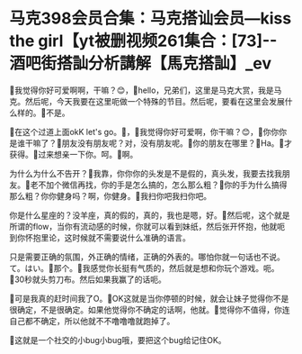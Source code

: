 # 马克398会员合集：马克搭讪会员—kiss the girl【yt被删视频261集合：[73]--酒吧街搭訕分析講解【馬克搭訕】_ev

🎼我觉得你好可爱啊啊，干嘛？😊，🎼hello，兄弟们，这里是马克大赏，我是马克。然后呢，今天我要在这里呃做一个特殊的节目。然后呢，要看在这里会发展什么样的。🎼不是。

🎼在这个过道上面okK let's go。🎼，🎼我觉得你好可爱啊，你干嘛？😊，🎼你你你是谁干嘛了？🎼朋友没有朋友呢？对，没有朋友呢。🎼你的朋友在哪里？🤧Ha。🎼才获得。🎼过来想亲一下你。呵。🎼啊。

为什么为什么不告开？🎼我靠，你你你的头发是不是假的，真头发，我要去找我朋友。🎼老不加个微信再找，你的手是怎么搞的，怎么那么粗？🎼你的手为什么搞得那么粗？你你健身吗？啊，你健身。🎼我扫你吧我扫你吧。

你是什么星座的？没羊座，真的假的，真的，我也是嗯，好。🎼然后呢，这个就是所谓的flow，当你有流动感的时候，你就可以看到妹纸，然后张开怀抱，他就呃到你怀抱里论，这时候就不需要说什么准确的语言。

只是需要正确的氛围，外正确的情绪，正确的外表的。哪怕你就一句话也不说。て。はい。🎼那个。🎼我感觉你长挺有气质的，然后就是想和你玩个游戏。呃。🎼30秒就头剪刀布。然后如果我赢了的话呃。

🎼可是我真的赶时间我了O。🎼OK这就是当你停顿的时候，就会让妹子觉得你不是很确定，不是很确定。如果他觉得你不确定的话啊，他就。🎼觉得你不值得，你连自己都不确定，所以他就不不噜噜噜就跑掉了。

🎼这就是一个社交的小bug小bug哦，要把这个bug给记住OK。